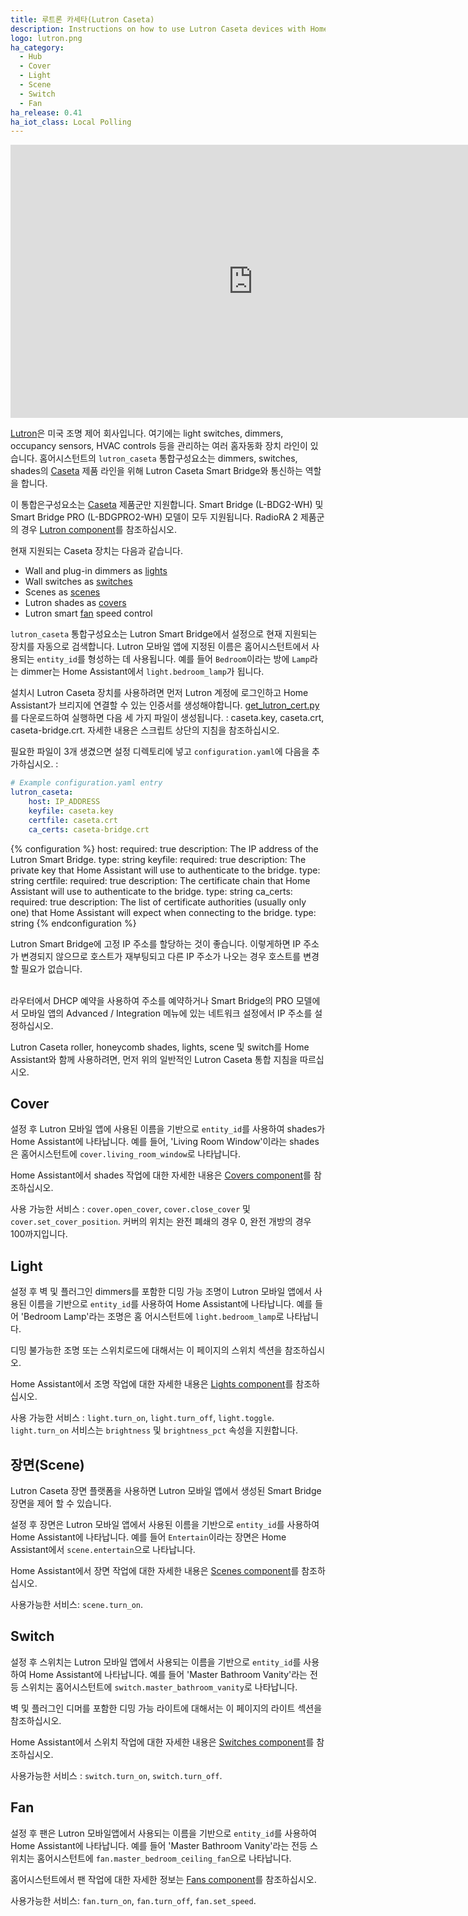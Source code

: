 ```yaml
---
title: 루트론 카세타(Lutron Caseta)
description: Instructions on how to use Lutron Caseta devices with Home Assistant.
logo: lutron.png
ha_category:
  - Hub
  - Cover
  - Light
  - Scene
  - Switch
  - Fan
ha_release: 0.41
ha_iot_class: Local Polling
---
```


<div class='videoWrapper'>
<iframe width="776" height="437" src="https://www.youtube.com/embed/9pnuFY-FDb4" frameborder="0" allow="accelerometer; autoplay; encrypted-media; gyroscope; picture-in-picture" allowfullscreen></iframe>
</div>

[Lutron](http://www.lutron.com/)은 미국 조명 제어 회사입니다. 여기에는 light switches, dimmers, occupancy sensors, HVAC controls 등을 관리하는 여러 홈자동화 장치 라인이 있습니다. 홈어시스턴트의 `lutron_caseta` 통합구성요소는 dimmers, switches, shades의 [Caseta](https://www.casetawireless.com/) 제품 라인을 위해 Lutron Caseta Smart Bridge와 통신하는 역할을 합니다.

이 통합은구성요소는 [Caseta](https://www.casetawireless.com/) 제품군만 지원합니다. Smart Bridge (L-BDG2-WH) 및 Smart Bridge PRO (L-BDGPRO2-WH) 모델이 모두 지원됩니다. RadioRA 2 제품군의 경우 [Lutron component](/integrations/lutron/)를 참조하십시오.

현재 지원되는 Caseta 장치는 다음과 같습니다.

- Wall and plug-in dimmers as [lights](#light)
- Wall switches as [switches](#switch)
- Scenes as [scenes](#scene)
- Lutron shades as [covers](#cover)
- Lutron smart [fan](#fan) speed control

`lutron_caseta` 통합구성요소는 Lutron Smart Bridge에서 설정으로 현재 지원되는 장치를 자동으로 검색합니다. Lutron 모바일 앱에 지정된 이름은 홈어시스턴트에서 사용되는 `entity_id`를 형성하는 데 사용됩니다. 예를 들어 `Bedroom`이라는 방에 `Lamp`라는 dimmer는 Home Assistant에서 `light.bedroom_lamp`가 됩니다.

설치시 Lutron Caseta 장치를 사용하려면 먼저 Lutron 계정에 로그인하고 Home Assistant가 브리지에 연결할 수 있는 인증서를 생성해야합니다. [get_lutron_cert.py](https://github.com/gurumitts/pylutron-caseta/blob/master/get_lutron_cert.py)를 다운로드하여 실행하면 다음 세 가지 파일이 생성됩니다. : caseta.key, caseta.crt, caseta-bridge.crt. 자세한 내용은 스크립트 상단의 지침을 참조하십시오.


필요한 파일이 3개 생겼으면 설정 디렉토리에 넣고 `configuration.yaml`에 다음을 추가하십시오. : 

```yaml
# Example configuration.yaml entry
lutron_caseta:
    host: IP_ADDRESS
    keyfile: caseta.key
    certfile: caseta.crt
    ca_certs: caseta-bridge.crt
```

{% configuration %}
  host:
    required: true
    description: The IP address of the Lutron Smart Bridge.
    type: string
  keyfile:
    required: true
    description: The private key that Home Assistant will use to authenticate to the bridge.
    type: string
  certfile:
    required: true
    description: The certificate chain that Home Assistant will use to authenticate to the bridge.
    type: string
  ca_certs:
    required: true
    description: The list of certificate authorities (usually only one) that Home Assistant will expect when connecting to the bridge.
    type: string
{% endconfiguration %}

<div class='note'>

Lutron Smart Bridge에 고정 IP 주소를 할당하는 것이 좋습니다. 이렇게하면 IP 주소가 변경되지 않으므로 호스트가 재부팅되고 다른 IP 주소가 나오는 경우 호스트를 변경할 필요가 없습니다.

<br>
라우터에서 DHCP 예약을 사용하여 주소를 예약하거나 Smart Bridge의 PRO 모델에서 모바일 앱의 Advanced / Integration 메뉴에 있는 네트워크 설정에서 IP 주소를 설정하십시오.
</div>

Lutron Caseta roller, honeycomb shades, lights, scene 및 switch를 Home Assistant와 함께 사용하려면, 먼저 위의 일반적인 Lutron Caseta 통합 지침을 따르십시오.

## Cover

설정 후 Lutron 모바일 앱에 사용된 이름을 기반으로 `entity_id`를 사용하여 shades가 Home Assistant에 나타납니다. 예를 들어, 'Living Room Window'이라는 shades은 홈어시스턴트에 `cover.living_room_window`로 나타납니다.

Home Assistant에서 shades 작업에 대한 자세한 내용은 [Covers component](/integrations/cover/)를 참조하십시오.

사용 가능한 서비스 : `cover.open_cover`, `cover.close_cover` 및 `cover.set_cover_position`. 커버의 위치는 완전 폐쇄의 경우 0, 완전 개방의 경우 100까지입니다.

## Light

설정 후 벽 및 플러그인 dimmers를 포함한 디밍 가능 조명이 Lutron 모바일 앱에서 사용된 이름을 기반으로 `entity_id`를 사용하여 Home Assistant에 나타납니다. 예를 들어 'Bedroom Lamp'라는 조명은 홈 어시스턴트에 `light.bedroom_lamp`로 나타납니다.

디밍 불가능한 조명 또는 스위치로드에 대해서는 이 페이지의 스위치 섹션을 참조하십시오.

Home Assistant에서 조명 작업에 대한 자세한 내용은 [Lights component](/integrations/light/)를 참조하십시오.

사용 가능한 서비스 : `light.turn_on`, `light.turn_off`, `light.toggle`.  `light.turn_on` 서비스는 `brightness` 및 `brightness_pct` 속성을 지원합니다.

## 장면(Scene)

Lutron Caseta 장면 플랫폼을 사용하면 Lutron 모바일 앱에서 생성된 Smart Bridge 장면을 제어 할 수 있습니다.

설정 후 장면은 Lutron 모바일 앱에서 사용된 이름을 기반으로 `entity_id`를 사용하여 Home Assistant에 나타납니다. 예를 들어 `Entertain`이라는 장면은 Home Assistant에서 `scene.entertain`으로 나타납니다.

Home Assistant에서 장면 작업에 대한 자세한 내용은 [Scenes component](/integrations/scene/)를 참조하십시오.

사용가능한 서비스: `scene.turn_on`.

## Switch

설정 후 스위치는 Lutron 모바일 앱에서 사용되는 이름을 기반으로 `entity_id`를 사용하여 Home Assistant에 나타납니다. 예를 들어 'Master Bathroom Vanity'라는 전등 스위치는 홈어시스턴트에 `switch.master_bathroom_vanity`로 나타납니다.

벽 및 플러그인 디머를 포함한 디밍 가능 라이트에 대해서는 이 페이지의 라이트 섹션을 참조하십시오.

Home Assistant에서 스위치 작업에 대한 자세한 내용은 [Switches component](/integrations/switch/)를 참조하십시오.

사용가능한 서비스 : `switch.turn_on`, `switch.turn_off`.

## Fan

설정 후 팬은 Lutron 모바일앱에서 사용되는 이름을 기반으로 `entity_id`를 사용하여 Home Assistant에 나타납니다. 예를 들어 'Master Bathroom Vanity'라는 전등 스위치는 홈어시스턴트에 `fan.master_bedroom_ceiling_fan`으로 나타납니다.

홈어시스턴트에서 팬 작업에 대한 자세한 정보는 [Fans component](/components/fan/)를 참조하십시오.

사용가능한 서비스: `fan.turn_on`, `fan.turn_off`, `fan.set_speed`.
